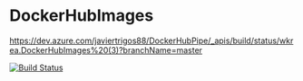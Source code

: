 # DockerHubImages

https://dev.azure.com/javiertrigos88/DockerHubPipe/_apis/build/status/wkrea.DockerHubImages%20(3)?branchName=master

[![Build Status](https://dev.azure.com/javiertrigos88/DockerHubPipe/_apis/build/status/wkrea.DockerHubImages%20(3)?branchName=master)](https://dev.azure.com/javiertrigos88/DockerHubPipe/_build/latest?definitionId=27&branchName=master)
